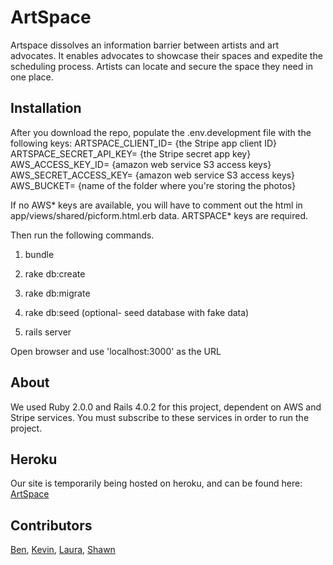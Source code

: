 # ArtSpace


Artspace dissolves an information barrier between artists and art advocates.
It enables advocates to showcase their spaces and expedite the scheduling process. 
Artists can locate and secure the space they need in one place.



## Installation


After you download the repo, populate the .env.development file with the following keys:
ARTSPACE_CLIENT_ID= {the Stripe app client ID}
ARTSPACE_SECRET_API_KEY= {the Stripe secret app key}
AWS_ACCESS_KEY_ID= {amazon web service S3 access keys}
AWS_SECRET_ACCESS_KEY= {amazon web service S3 access keys}
AWS_BUCKET= {name of the folder where you're storing the photos}

If no AWS* keys are available, you will have to comment out the html in app/views/shared/picform.html.erb data.
ARTSPACE* keys are required.


Then run the following commands.

1) bundle

2) rake db:create

3) rake db:migrate

4) rake db:seed (optional- seed database with fake data)

5) rails server

Open browser and use 'localhost:3000' as the URL

## About

We used Ruby 2.0.0 and Rails 4.0.2 for this project, dependent on AWS and Stripe services.
You must subscribe to these services in order to run the project.

## Heroku

Our site is temporarily being hosted on heroku, and can be found here: 
[ArtSpace](http://artspace.herokuapp.com/)

## Contributors

[Ben](https://github.com/bneuman619), [Kevin](https://github.com/KevinFalank), [Laura](https://github.com/ballauriena), [Shawn](https://github.com/Carpk)
